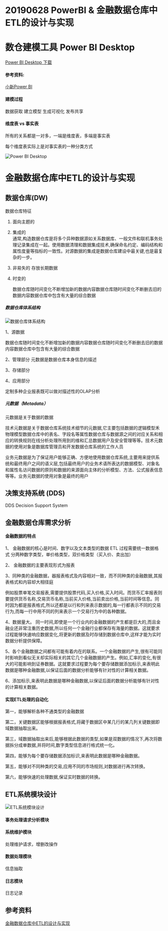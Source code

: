 # 20190628 PowerBI & 金融数据仓库中ETL的设计与实现

# 数仓建模工具 Power BI Desktop
[Power BI Desktop 下载](https://powerbi.microsoft.com/en-us/get-started/)

#### 参考资料:
[小新Power BI](https://study.163.com/course/introduction/1004952006.htm)

#### 建模过程

数据获取  建立模型   生成可视化  发布共享

#### 维度表 vs 事实表
所有的关系都是一对多，一端是维度表，多端是事实表

每个维度表实际上是对事实表的一种分类方式

![Power BI Desktop ](https://github.com/Morgan-Leon/DataModeling-doc/blob/master/images/20190628-0.jpg?raw=true)

# 金融数据仓库中ETL的设计与实现

## 数据仓库(DW)

>>

数据仓库特征

1. 面向主题的

2. 集成的  
	通常,构造数据仓库是将多个异种数据源如关系数据库、一般文件和联机事务处理记录集成在一起。使用数据清理和数据集成技术,确保命名约定、编码结构和属性度量等指标的一致性。对源数据的集成是数据仓库建设中最关键,也是最复杂的一步。

3. 非易失的  存放长期数据

4. 时变的	

	数据仓库随时间变化不断增加新的数据内容数据仓库随时间变化不断删去旧的数据内容数据仓库中包含有大量的综合数据
>>


##### 数据仓库体系结构

![数据仓库体系结构](./images/20190628-1.jpg)


1、源数据

数据仓库随时间变化不断增加新的数据内容数据仓库随时间变化不断删去旧的数据内容数据仓库中包含有大量的综合数据

2、管理部分
元数据是数据仓库本身信息的描述

3、存储部分


4、应用部分

定制多种企业报表既可以做对描述性的OLAP分析


##### 元数据（Metadata）
元数据是关于数据的数据

技术元数据是关于数据仓库系统技术细节的元数据,它主要包括数据的逻辑模型禾物理模型数据仓库中的表名、字段名等属性数据仓库与数据源之间的对应关系和相应的转换规则在线分析处理所用到的维和汇总数据用户及安全管理等等。技术元数据的使用对象是数据库管理员和开发数据仓库系统的工作人员

业务元数据是为了保证用户能够正确、方便地使用数据仓库系统,主要用来提供系统和最终用户之间的语义层,包括最终用户的业务术语所表达的数据模型、对象名和属性名访问数据的原则和数据的来源面向主体的分析模型、方法、公式报表信息等等。业务元数据的使用对象是最终的用户


## 决策支持系统 (DDS)

DDS Decision Support System 


## 金融数据仓库需求分析

#### 金融数据的特点
1、 金融数据的核心是时间、数字以及文本类型的数据
	ETL 过程需要统一数据格式
	分两种数字类型，单价格类型，双价格类型（买入价、卖出加）
	
2、 金融数据的主要表现形式为报表

3、同种类的金融数据，器报表格式及内容相对一致，而不同种类的金融数据,其报表格式和内容却大相径庭

例如股票单笔交易报表,需要提供股票代码,买入价格,买入时间。而货币汇率报表则要提供货币名称,交易货币名称,当前买入价格,当前卖出价格,当前时间等信息。同时因为都是报表格式,所以还都是以行和列来表示数据的,每一行都表示不同的交易行为,而每一行中用不同的列来表示一个交易行为中的各种数据。

4、数据量大。 
同一时间,即使是一个行业内的金融数据的产生都是巨大的,而且金融业还非常注重历史数据,所以任何一个金融行业都保存有海量的数据。这就要求过程能够快速响应数据变化,将更新的数据及时存储到数据仓库中,这样才能为实时数据分析提供保障。

5、各个金融数据之间都有可能有着内在的联系。一个金融数据的产生,很有可能同时影响到看似无关却实际相关的其它几个金融数据的产生。例如,汇率的变化,有很大的可能影响到证券数据。这就要求过程要为每个要存储数据添加标示,来表明此数据是哪种金融数据,以保证后面的数据分析能够有针对性的计算相关数据。

6、添加标示,来表明此数据是哪种金融数据,以保证后面的数据分析能够有针对性的计算相关数据。


#### 实现ETL处理的自动化

第一，能够解析各种不通类型的金融数据

第二，关键数据区能够根据报表格式,将藏于数据区中某几行的某几列关键数据即域数据抽取出来。

第三，域数据抽取出来后,能够根据此数据的类型,如果是双数据的情况下,再次将数据拆分成单数据,并将时间,数字类型信息进行格式统一化。
 
第四，能够为每个要存储数据添加标识,来表明此数据是哪种金融数据。
 
第五，能够对不同种类的交易,应用不同的市场规则,对数据进行再次转换。
 
第六，能够快速的处理数据,保证实时数据的转换。


## ETL系统模块设计

![ETL系统模块设计](https://github.com/Morgan-Leon/DataModeling-doc/blob/master/images/20190628-2.jpg?raw=true)

#### 事务处理请求分析模块

#### 系统维护模块
处理维护请求，增删改操作

#### 数据处理模块
信息抽取
	

#### 日志模块
日志记录

## 参考资料
[金融数据仓库中ETL的设计与实现](https://github.com/Morgan-Leon/DataModeling-doc/blob/master/thesis/金融数据仓库中ETL的设计与实现_王淑娜.caj)
















